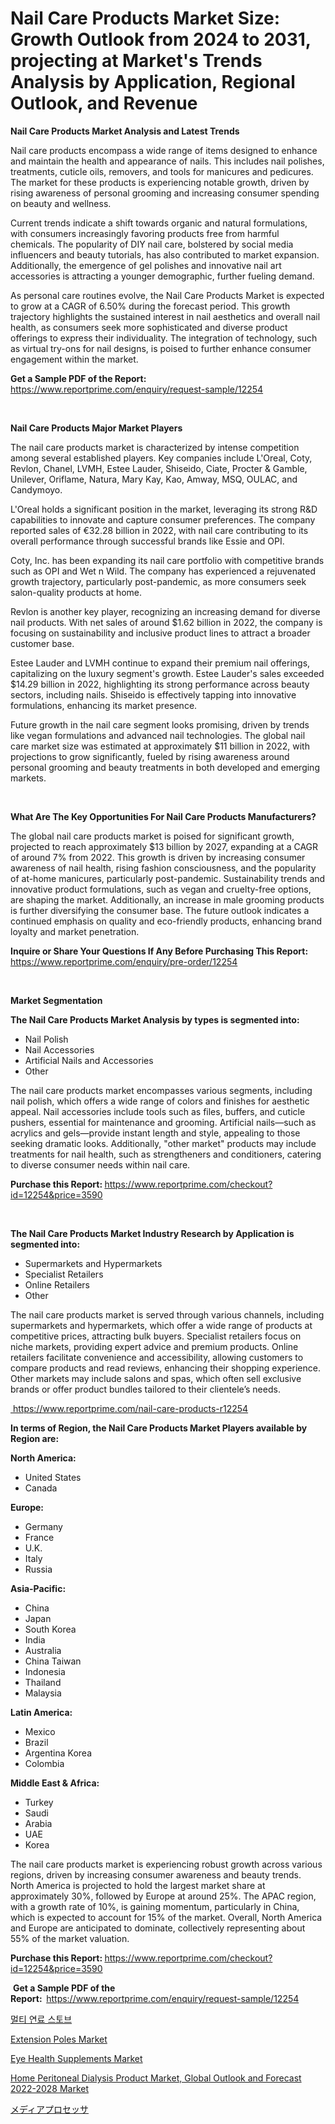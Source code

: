 <p><h1>Nail Care Products Market Size: Growth Outlook from 2024 to 2031, projecting at Market's Trends Analysis by Application, Regional Outlook, and Revenue</h1></p><p><strong>Nail Care Products Market Analysis and Latest Trends</strong></p>
<p><p>Nail care products encompass a wide range of items designed to enhance and maintain the health and appearance of nails. This includes nail polishes, treatments, cuticle oils, removers, and tools for manicures and pedicures. The market for these products is experiencing notable growth, driven by rising awareness of personal grooming and increasing consumer spending on beauty and wellness. </p><p>Current trends indicate a shift towards organic and natural formulations, with consumers increasingly favoring products free from harmful chemicals. The popularity of DIY nail care, bolstered by social media influencers and beauty tutorials, has also contributed to market expansion. Additionally, the emergence of gel polishes and innovative nail art accessories is attracting a younger demographic, further fueling demand.</p><p>As personal care routines evolve, the Nail Care Products Market is expected to grow at a CAGR of 6.50% during the forecast period. This growth trajectory highlights the sustained interest in nail aesthetics and overall nail health, as consumers seek more sophisticated and diverse product offerings to express their individuality. The integration of technology, such as virtual try-ons for nail designs, is poised to further enhance consumer engagement within the market.</p></p>
<p><strong>Get a Sample PDF of the Report:&nbsp;</strong> <a href="https://www.reportprime.com/enquiry/request-sample/12254">https://www.reportprime.com/enquiry/request-sample/12254</a></p>
<p>&nbsp;</p>
<p><strong>Nail Care Products Major Market Players</strong></p>
<p><p>The nail care products market is characterized by intense competition among several established players. Key companies include L'Oreal, Coty, Revlon, Chanel, LVMH, Estee Lauder, Shiseido, Ciate, Procter & Gamble, Unilever, Oriflame, Natura, Mary Kay, Kao, Amway, MSQ, OULAC, and Candymoyo. </p><p>L'Oreal holds a significant position in the market, leveraging its strong R&D capabilities to innovate and capture consumer preferences. The company reported sales of €32.28 billion in 2022, with nail care contributing to its overall performance through successful brands like Essie and OPI. </p><p>Coty, Inc. has been expanding its nail care portfolio with competitive brands such as OPI and Wet n Wild. The company has experienced a rejuvenated growth trajectory, particularly post-pandemic, as more consumers seek salon-quality products at home.</p><p>Revlon is another key player, recognizing an increasing demand for diverse nail products. With net sales of around $1.62 billion in 2022, the company is focusing on sustainability and inclusive product lines to attract a broader customer base.</p><p>Estee Lauder and LVMH continue to expand their premium nail offerings, capitalizing on the luxury segment's growth. Estee Lauder's sales exceeded $14.29 billion in 2022, highlighting its strong performance across beauty sectors, including nails. Shiseido is effectively tapping into innovative formulations, enhancing its market presence.</p><p>Future growth in the nail care segment looks promising, driven by trends like vegan formulations and advanced nail technologies. The global nail care market size was estimated at approximately $11 billion in 2022, with projections to grow significantly, fueled by rising awareness around personal grooming and beauty treatments in both developed and emerging markets.</p></p>
<p>&nbsp;</p>
<p><strong>What Are The Key Opportunities For Nail Care Products Manufacturers?</strong></p>
<p><p>The global nail care products market is poised for significant growth, projected to reach approximately $13 billion by 2027, expanding at a CAGR of around 7% from 2022. This growth is driven by increasing consumer awareness of nail health, rising fashion consciousness, and the popularity of at-home manicures, particularly post-pandemic. Sustainability trends and innovative product formulations, such as vegan and cruelty-free options, are shaping the market. Additionally, an increase in male grooming products is further diversifying the consumer base. The future outlook indicates a continued emphasis on quality and eco-friendly products, enhancing brand loyalty and market penetration.</p></p>
<p><strong>Inquire or Share Your Questions If Any Before Purchasing This Report:</strong> <a href="https://www.reportprime.com/enquiry/pre-order/12254">https://www.reportprime.com/enquiry/pre-order/12254</a></p>
<p>&nbsp;</p>
<p><strong>Market Segmentation</strong></p>
<p><strong>The Nail Care Products Market Analysis by types is segmented into:</strong></p>
<p><ul><li>Nail Polish</li><li>Nail Accessories</li><li>Artificial Nails and Accessories</li><li>Other</li></ul></p>
<p><p>The nail care products market encompasses various segments, including nail polish, which offers a wide range of colors and finishes for aesthetic appeal. Nail accessories include tools such as files, buffers, and cuticle pushers, essential for maintenance and grooming. Artificial nails—such as acrylics and gels—provide instant length and style, appealing to those seeking dramatic looks. Additionally, "other market" products may include treatments for nail health, such as strengtheners and conditioners, catering to diverse consumer needs within nail care.</p></p>
<p><strong>Purchase this Report:&nbsp;</strong><a href="https://www.reportprime.com/checkout?id=12254&price=3590">https://www.reportprime.com/checkout?id=12254&price=3590</a></p>
<p>&nbsp;</p>
<p><strong>The Nail Care Products Market Industry Research by Application is segmented into:</strong></p>
<p><ul><li>Supermarkets and Hypermarkets</li><li>Specialist Retailers</li><li>Online Retailers</li><li>Other</li></ul></p>
<p><p>The nail care products market is served through various channels, including supermarkets and hypermarkets, which offer a wide range of products at competitive prices, attracting bulk buyers. Specialist retailers focus on niche markets, providing expert advice and premium products. Online retailers facilitate convenience and accessibility, allowing customers to compare products and read reviews, enhancing their shopping experience. Other markets may include salons and spas, which often sell exclusive brands or offer product bundles tailored to their clientele’s needs.</p></p>
<p><a href="https://www.reportprime.com/nail-care-products-r12254">&nbsp;https://www.reportprime.com/nail-care-products-r12254</a></p>
<p><strong>In terms of Region, the Nail Care Products Market Players available by Region are:</strong></p>
<p>
    <p> <strong> North America: </strong>
        <ul>
            <li>United States</li>
            <li>Canada</li>
        </ul>
        </p> 
    <p> <strong> Europe: </strong>
        <ul>
            <li>Germany</li>
            <li>France</li>
            <li>U.K.</li>
            <li>Italy</li>
            <li>Russia</li>
        </ul>
        </p> 
    <p> <strong> Asia-Pacific: </strong>
        <ul>
            <li>China</li>
            <li>Japan</li>
            <li>South Korea</li>
            <li>India</li>
            <li>Australia</li>
            <li>China Taiwan</li>
            <li>Indonesia</li>
            <li>Thailand</li>
            <li>Malaysia</li>
        </ul>
        </p> 
    <p> <strong> Latin America: </strong>
        <ul>
            <li>Mexico</li>
            <li>Brazil</li>
            <li>Argentina Korea</li>
            <li>Colombia</li>
        </ul>
        </p> 
    <p> <strong> Middle East & Africa: </strong>
        <ul>
            <li>Turkey</li>
            <li>Saudi</li>
            <li>Arabia</li>
            <li>UAE</li>
            <li>Korea</li>
        </ul>
    </p>
    </p>
<p><p>The nail care products market is experiencing robust growth across various regions, driven by increasing consumer awareness and beauty trends. North America is projected to hold the largest market share at approximately 30%, followed by Europe at around 25%. The APAC region, with a growth rate of 10%, is gaining momentum, particularly in China, which is expected to account for 15% of the market. Overall, North America and Europe are anticipated to dominate, collectively representing about 55% of the market valuation.</p></p>
<p><strong>Purchase this Report: </strong><a href="https://www.reportprime.com/checkout?id=12254&price=3590">https://www.reportprime.com/checkout?id=12254&price=3590</a></p>
<p>&nbsp;<strong>Get a Sample PDF of the Report:&nbsp;&nbsp;</strong><a href="https://www.reportprime.com/enquiry/request-sample/12254">https://www.reportprime.com/enquiry/request-sample/12254</a></p>
<p><strong></strong></p>
<p><p><a href="https://medium.com/@ejuynpri79/%EA%B8%80%EB%A1%9C%EB%B2%8C-%EB%8B%A4%EC%97%B0%EB%A3%8C-%EC%8A%A4%ED%86%A0%EB%B8%8C-%EC%8B%9C%EC%9E%A5-%EC%8B%9C%EC%9E%A5-%EC%A0%90%EC%9C%A0%EC%9C%A8-%EC%8B%9C%EC%9E%A5-%EB%8F%99%ED%96%A5-%EB%B0%8F-%EB%AF%B8%EB%9E%98-%EC%84%B1%EC%9E%A5-%ED%83%90%EC%83%89-4a5b06cd0880">멀티 연료 스토브</a></p><p><a href="https://github.com/marloy8/Market-Research-Report-List-6/blob/main/extension-poles-market.md">Extension Poles Market</a></p><p><a href="https://medium.com/@addiehirthe20/mapping-the-eye-health-supplements-market-trends-challenges-and-breakthroughs-2024-2031-847557b386c4">Eye Health Supplements Market</a></p><p><a href="https://www.linkedin.com/pulse/pioneering-growth-analyzing-global-home-peritoneal-dialysis-7bvjf?trackingId=HZbG1qoSQ1mkF%2FWQSXQKnw%3D%3D">Home Peritoneal Dialysis Product Market, Global Outlook and Forecast 2022-2028 Market</a></p><p><a href="https://medium.com/@abigayleh7fr/%E3%83%A1%E3%83%87%E3%82%A3%E3%82%A2%E3%83%97%E3%83%AD%E3%82%BB%E3%83%83%E3%82%B5%E3%83%BC%E3%81%AE%E6%9C%AA%E6%9D%A5%E3%81%AB%E5%BD%B1%E9%9F%BF%E3%82%92%E4%B8%8E%E3%81%88%E3%81%A6%E3%81%84%E3%82%8B%E8%A6%81%E5%9B%A0%E3%81%A8%E3%81%AF-2024%E5%B9%B4%E3%81%8B%E3%82%892031%E5%B9%B4%E3%81%BE%E3%81%A7%E3%81%AE%E5%B8%82%E5%A0%B4%E5%8B%95%E5%90%91%E3%81%A8%E6%88%90%E9%95%B7%E4%BA%88%E6%B8%AC-0bc4621d6ff8">メディアプロセッサ</a></p></p>